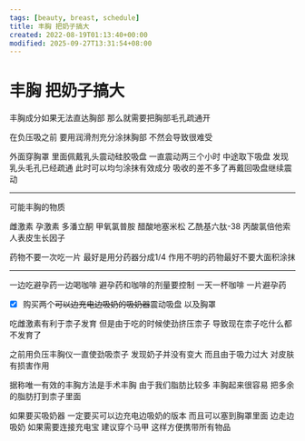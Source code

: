 ```yaml
---
tags: [beauty, breast, schedule]
title: 丰胸 把奶子搞大
created: 2022-08-19T01:13:40+00:00
modified: 2025-09-27T13:31:54+08:00
---
```


# 丰胸 把奶子搞大

丰胸成分如果无法直达胸部 那么就需要把胸部毛孔疏通开

在负压吸之前 要用润滑剂充分涂抹胸部 不然会导致很难受

外面穿胸罩 里面佩戴乳头震动硅胶吸盘 一直震动两三个小时 中途取下吸盘 发现乳头毛孔已经疏通 此时可以均匀涂抹有效成分 吸收的差不多了再戴回吸盘继续震动

---

可能丰胸的物质

雌激素 孕激素 多潘立酮 甲氧氯普胺 醋酸地塞米松 乙酰基六肽-38 丙酸氯倍他索 人表皮生长因子

药物不要一次吃一片 最好是用分药器分成1/4 作用不明的药物最好不要大面积涂抹

---

一边吃避孕药一边喝咖啡 避孕药和咖啡的剂量要控制 一天一杯咖啡 一片避孕药

- [x] 购买两个~~可以边充电边吸奶的吸奶器~~震动吸盘 以及胸罩

吃雌激素有利于柰子发育 但是由于吃的时候使劲挤压柰子 导致现在柰子吃什么都不发育了

之前用负压丰胸仪一直使劲吸柰子 发现奶子并没有变大 而且由于吸力过大 对皮肤有损害作用

据称唯一有效的丰胸方法是手术丰胸 由于我们脂肪比较多 丰胸起来很容易 把多余的脂肪打到柰子里面

如果要买吸奶器 一定要买可以边充电边吸奶的版本 而且可以塞到胸罩里面 边走边吸奶 如果需要连接充电宝 建议穿个马甲 这样方便携带所有物品
